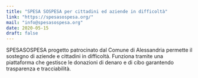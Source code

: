 ```yaml
---
title: "SPESA SOSPESA per cittadini ed aziende in difficoltà"
link: "https://spesasospesa.org/"
mail: "info@spesasospesa.org"
date: 2020-05-15
draft: false
---
```


SPESASOSPESA progetto patrocinato dal Comune di Alessandria permette il sostegno di aziende e cittadini in difficoltà. Funziona tramite una piattaforma che gestisce le donazioni di denaro e di cibo garantendo trasparenza e tracciabilità.
